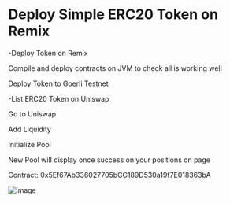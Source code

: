 # Deploy Simple ERC20 Token on Remix

-Deploy Token on Remix

  Compile and deploy contracts on JVM to check all is working well
  
  Deploy Token to Goerli Testnet

-List ERC20 Token on Uniswap

  Go to Uniswap
  
  Add Liquidity
  
  Initialize Pool
  
  New Pool will display once success on your positions on page
  
  Contract: 0x5Ef67Ab336027705bCC189D530a19f7E018363bA

![image](https://user-images.githubusercontent.com/46672868/151658603-06c86dd5-4768-41f5-b9ae-d5884edd7b1c.png)
